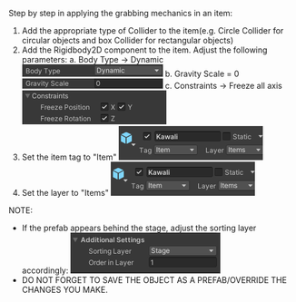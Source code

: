 Step by step in applying the grabbing mechanics in an item:

1. Add the appropriate type of Collider to the item(e.g. Circle Collider for circular objects and box Collider for rectangular objects)
2. Add the Rigidbody2D component to the item. Adjust the following parameters:
   a. Body Type -> Dynamic
   ![Body Type -> Dynamic](image.png)
   b. Gravity Scale = 0
   ![Gravity Scale = 0](image-1.png)
   c. Constraints -> Freeze all axis
   ![Constraints -> Freeze all axis](image-2.png)
3. Set the item tag to "Item"
   ![Item Tag](image-4.png)
4. Set the layer to "Items"
   ![alt text](image-5.png)

NOTE:

- If the prefab appears behind the stage, adjust the sorting layer accordingly:
  ![Sorting Layer -> Stage: 1](image-6.png)
- DO NOT FORGET TO SAVE THE OBJECT AS A PREFAB/OVERRIDE THE CHANGES YOU MAKE.
